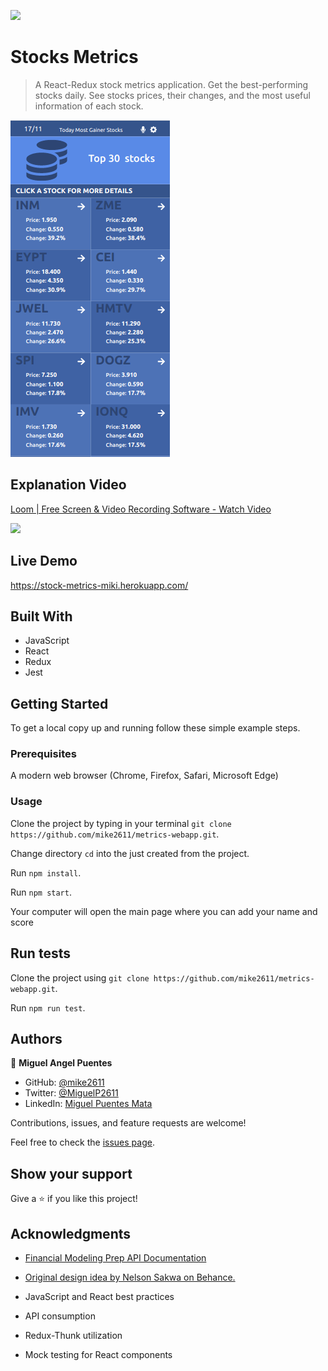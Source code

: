 ![](https://img.shields.io/badge/Microverse-blueviolet)

# Stocks Metrics

> A React-Redux stock metrics application.
Get the best-performing stocks daily. See stocks prices, their changes, and the most useful information of each stock.


![screenshot](./img/mobileVersion.png)

## Explanation Video

<a href="https://www.loom.com/share/3894e3f2fce2431eb7b98d36285dc99f">
    <p>Loom | Free Screen & Video Recording Software - Watch Video</p>
    <img style="max-width:300px;" src="https://cdn.loom.com/sessions/thumbnails/3894e3f2fce2431eb7b98d36285dc99f-with-play.gif">
</a>


## Live Demo

https://stock-metrics-miki.herokuapp.com/

## Built With

- JavaScript
- React
- Redux
- Jest

## Getting Started


To get a local copy up and running follow these simple example steps.

### Prerequisites
 A modern web browser (Chrome, Firefox, Safari, Microsoft Edge)


### Usage
 Clone the project by typing in your terminal `git clone https://github.com/mike2611/metrics-webapp.git`.

 Change directory `cd` into the just created from the project.

 Run `npm install`.
 
 Run `npm start`.

 Your computer will open the main page where you can add your name and score
 
## Run tests
 Clone the project using `git clone https://github.com/mike2611/metrics-webapp.git`.

 Run `npm run test`.


## Authors

👤 **Miguel Angel Puentes**
- GitHub: [@mike2611](https://github.com/mike2611)
- Twitter: [@MiguelP2611](https://twitter.com/MiguelP2611)
- LinkedIn: [Miguel Puentes Mata](https://linkedin.com/in/miguel-puentes-mata-90a562139/)

Contributions, issues, and feature requests are welcome!

Feel free to check the [issues page](https://github.com/mike2611/spaceships.git/issues).

## Show your support

Give a ⭐️ if you like this project!

## Acknowledgments
- [Financial Modeling Prep API Documentation](https://site.financialmodelingprep.com/developer/docs/?gclid=CjwKCAiA7dKMBhBCEiwAO_crFHVfCV0OuWi0qkdp2uH_lJ4eL3zQWvqr0gDolVaiguy1pE4mqUOzmRoCdIgQAvD_BwE)

- [Original design idea by Nelson Sakwa on Behance.](https://www.behance.net/gallery/31579789/Ballhead-App-(Free-PSDs))

- JavaScript and React best practices
- API consumption
- Redux-Thunk utilization
- Mock testing for React components

